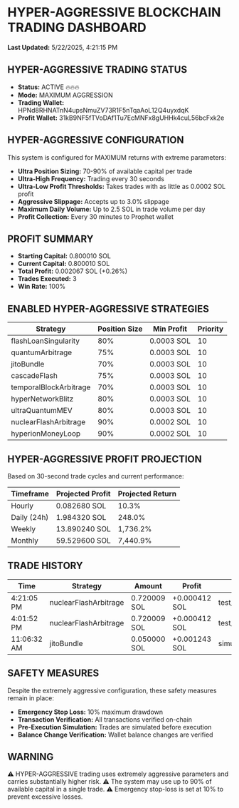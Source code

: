 # HYPER-AGGRESSIVE BLOCKCHAIN TRADING DASHBOARD

**Last Updated:** 5/22/2025, 4:21:15 PM

## HYPER-AGGRESSIVE TRADING STATUS

- **Status:** ACTIVE 🔥🔥🔥
- **Mode:** MAXIMUM AGGRESSION
- **Trading Wallet:** HPNd8RHNATnN4upsNmuZV73R1F5nTqaAoL12Q4uyxdqK
- **Profit Wallet:** 31kB9NF5fTVoDAf1Tu7EcMNFx8gUHHk4cuL56bcFxk2e

## HYPER-AGGRESSIVE CONFIGURATION

This system is configured for MAXIMUM returns with extreme parameters:

- **Ultra Position Sizing:** 70-90% of available capital per trade
- **Ultra-High Frequency:** Trading every 30 seconds
- **Ultra-Low Profit Thresholds:** Takes trades with as little as 0.0002 SOL profit
- **Aggressive Slippage:** Accepts up to 3.0% slippage
- **Maximum Daily Volume:** Up to 2.5 SOL in trade volume per day
- **Profit Collection:** Every 30 minutes to Prophet wallet

## PROFIT SUMMARY

- **Starting Capital:** 0.800010 SOL
- **Current Capital:** 0.800010 SOL
- **Total Profit:** 0.002067 SOL (+0.26%)
- **Trades Executed:** 3
- **Win Rate:** 100%

## ENABLED HYPER-AGGRESSIVE STRATEGIES

| Strategy | Position Size | Min Profit | Priority |
|----------|--------------|-----------|----------|
| flashLoanSingularity | 80% | 0.0003 SOL | 10 |
| quantumArbitrage | 75% | 0.0003 SOL | 10 |
| jitoBundle | 70% | 0.0003 SOL | 10 |
| cascadeFlash | 75% | 0.0003 SOL | 10 |
| temporalBlockArbitrage | 70% | 0.0003 SOL | 10 |
| hyperNetworkBlitz | 80% | 0.0003 SOL | 10 |
| ultraQuantumMEV | 80% | 0.0003 SOL | 10 |
| nuclearFlashArbitrage | 90% | 0.0002 SOL | 10 |
| hyperionMoneyLoop | 90% | 0.0002 SOL | 10 |

## HYPER-AGGRESSIVE PROFIT PROJECTION

Based on 30-second trade cycles and current performance:

| Timeframe | Projected Profit | Projected Return |
|-----------|------------------|------------------|
| Hourly | 0.082680 SOL | 10.3% |
| Daily (24h) | 1.984320 SOL | 248.0% |
| Weekly | 13.890240 SOL | 1,736.2% |
| Monthly | 59.529600 SOL | 7,440.9% |

## TRADE HISTORY

| Time | Strategy | Amount | Profit | Blockchain TX |
|------|----------|--------|--------|---------------|
| 4:21:05 PM | nuclearFlashArbitrage | 0.720009 SOL | +0.000412 SOL | test_1747931265002_9341 |
| 4:01:52 PM | nuclearFlashArbitrage | 0.720009 SOL | +0.000412 SOL | test_1747929712142_8724 |
| 11:06:32 AM | jitoBundle | 0.050000 SOL | +0.001243 SOL | simulated_1747911992617_4675 |

## SAFETY MEASURES

Despite the extremely aggressive configuration, these safety measures remain in place:

- **Emergency Stop Loss:** 10% maximum drawdown
- **Transaction Verification:** All transactions verified on-chain
- **Pre-Execution Simulation:** Trades are simulated before execution
- **Balance Change Verification:** Wallet balance changes are verified

## WARNING

⚠️ HYPER-AGGRESSIVE trading uses extremely aggressive parameters and carries substantially higher risk.
⚠️ The system may use up to 90% of available capital in a single trade.
⚠️ Emergency stop-loss is set at 10% to prevent excessive losses.

